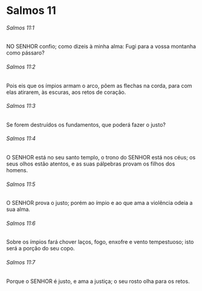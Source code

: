 # Salmos 11

###### Salmos 11:1

NO SENHOR confio; como dizeis à minha alma: Fugi para a vossa montanha como pássaro?

###### Salmos 11:2

Pois eis que os ímpios armam o arco, põem as flechas na corda, para com elas atirarem, às escuras, aos retos de coração.

###### Salmos 11:3

Se forem destruídos os fundamentos, que poderá fazer o justo?

###### Salmos 11:4

O SENHOR está no seu santo templo, o trono do SENHOR está nos céus; os seus olhos estão atentos, e as suas pálpebras provam os filhos dos homens.

###### Salmos 11:5

O SENHOR prova o justo; porém ao ímpio e ao que ama a violência odeia a sua alma.

###### Salmos 11:6

Sobre os ímpios fará chover laços, fogo, enxofre e vento tempestuoso; isto será a porção do seu copo.

###### Salmos 11:7

Porque o SENHOR é justo, e ama a justiça; o seu rosto olha para os retos.

